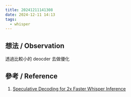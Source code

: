 ```yaml
---
title: 20241211141308
date: 2024-12-11 14:13
tags:
  - whisper
---
```


## 想法 / Observation
透過比較小的 deocder 去做優化
## 參考 / Reference
1. [Speculative Decoding for 2x Faster Whisper Inference](https://huggingface.co/blog/whisper-speculative-decoding)


